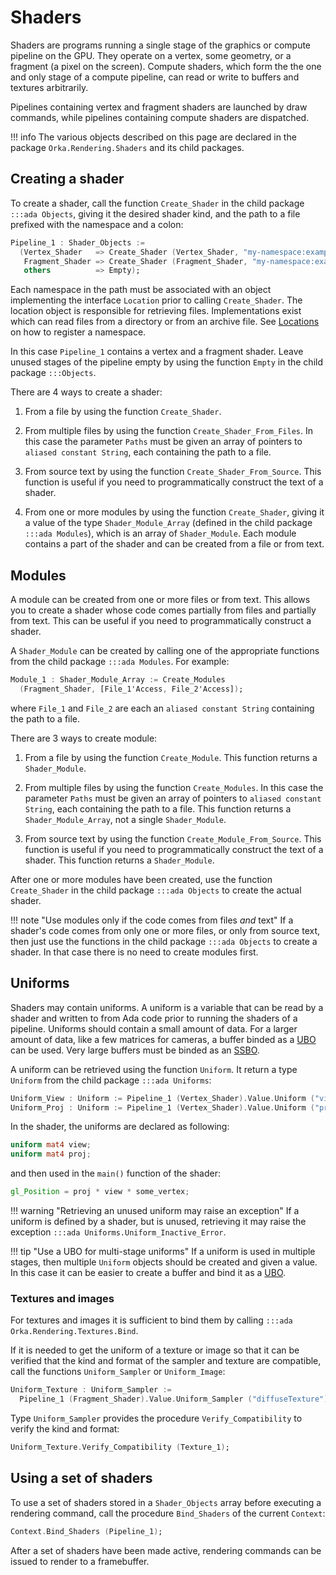 # Shaders

Shaders are programs running a single stage of the graphics or compute
pipeline on the GPU. They operate on a vertex, some geometry, or a
fragment (a pixel on the screen).
Compute shaders, which form the the one and only stage of a compute pipeline,
can read or write to buffers and textures arbitrarily.

Pipelines containing vertex and fragment shaders are launched by draw commands,
while pipelines containing compute shaders are dispatched.

!!! info
    The various objects described on this page are declared in
    the package `Orka.Rendering.Shaders` and its child packages.

## Creating a shader

To create a shader, call the function `Create_Shader` in the child package `:::ada Objects`,
giving it the desired shader kind, and the path to a file prefixed with the namespace and a colon:

```ada
Pipeline_1 : Shader_Objects :=
  (Vertex_Shader   => Create_Shader (Vertex_Shader, "my-namespace:example.vert"),
   Fragment_Shader => Create_Shader (Fragment_Shader, "my-namespace:example.frag"),
   others          => Empty);
```

Each namespace in the path must be associated with an object implementing the
interface `Location` prior to calling `Create_Shader`.
The location object is responsible for retrieving files.
Implementations exist which can read files from a directory or from an archive file.
See [Locations](/resources/locations/) on how to register a namespace.

In this case `Pipeline_1` contains a vertex and a fragment shader.
Leave unused stages of the pipeline empty by using the function `Empty`
in the child package `:::Objects`.

There are 4 ways to create a shader:

1. From a file by using the function `Create_Shader`.

2. From multiple files by using the function `Create_Shader_From_Files`. In this case
   the parameter `Paths` must be given an array of pointers to `aliased constant String`,
   each containing the path to a file.

3. From source text by using the function `Create_Shader_From_Source`. This function is useful
   if you need to programmatically construct the text of a shader.

4. From one or more modules by using the function `Create_Shader`, giving it a value
   of the type `Shader_Module_Array` (defined in the child package `:::ada Modules`),
   which is an array of `Shader_Module`. Each module contains a part of the shader
   and can be created from a file or from text.

## Modules

A module can be created from one or more files or from text. This allows you to create a shader
whose code comes partially from files and partially from text.
This can be useful if you need to programmatically construct a shader.

A `Shader_Module` can be created by calling one of the appropriate functions
from the child package `:::ada Modules`. For example:

```ada
Module_1 : Shader_Module_Array := Create_Modules
  (Fragment_Shader, [File_1'Access, File_2'Access]);
```

where `File_1` and `File_2` are each an `aliased constant String` containing the path to a file.

There are 3 ways to create module:

1. From a file by using the function `Create_Module`.
   This function returns a `Shader_Module`.

2. From multiple files by using the function `Create_Modules`. In this case
   the parameter `Paths` must be given an array of pointers to `aliased constant String`,
   each containing the path to a file.
   This function returns a `Shader_Module_Array`, not a single `Shader_Module`.

3. From source text by using the function `Create_Module_From_Source`. This function is useful
   if you need to programmatically construct the text of a shader.
   This function returns a `Shader_Module`.

After one or more modules have been created, use the function `Create_Shader` in the child
package `:::ada Objects` to create the actual shader.

!!! note "Use modules only if the code comes from files *and* text"
    If a shader's code comes from only one or more files, or only from
    source text, then just use the functions in the child package `:::ada Objects`
    to create a shader. In that case there is no need to create modules first.

## Uniforms

Shaders may contain uniforms. A uniform is a variable that can be read by a shader
and written to from Ada code prior to running the shaders of a pipeline.
Uniforms should contain a small amount of data.
For a larger amount of data, like a few matrices for cameras, a buffer binded
as a [UBO](/rendering/buffers/#ubo) can be used.
Very large buffers must be binded as an [SSBO](/rendering/buffers/#ssbo).

A uniform can be retrieved using the function `Uniform`.
It return a type `Uniform` from the child package `:::ada Uniforms`:

```ada
Uniform_View : Uniform := Pipeline_1 (Vertex_Shader).Value.Uniform ("view");
Uniform_Proj : Uniform := Pipeline_1 (Vertex_Shader).Value.Uniform ("proj");
```

In the shader, the uniforms are declared as following:

```glsl
uniform mat4 view;
uniform mat4 proj;
```

and then used in the `main()` function of the shader:

```glsl
gl_Position = proj * view * some_vertex;
```

!!! warning "Retrieving an unused uniform may raise an exception"
    If a uniform is defined by a shader, but is unused, retrieving it
    may raise the exception `:::ada Uniforms.Uniform_Inactive_Error`.

!!! tip "Use a UBO for multi-stage uniforms"
    If a uniform is used in multiple stages, then multiple `Uniform` objects
    should be created and given a value.
    In this case it can be easier to create a buffer and bind it as a [UBO](/rendering/buffers/#ubo).

### Textures and images

For textures and images it is sufficient to bind them by calling
`:::ada Orka.Rendering.Textures.Bind`.

If it is needed to get the uniform of a texture or image so that
it can be verified that the kind and format of the sampler and texture
are compatible, call the functions `Uniform_Sampler` or `Uniform_Image`:

```ada
Uniform_Texture : Uniform_Sampler :=
  Pipeline_1 (Fragment_Shader).Value.Uniform_Sampler ("diffuseTexture");
```

Type `Uniform_Sampler` provides the procedure `Verify_Compatibility` to
verify the kind and format:

```ada
Uniform_Texture.Verify_Compatibility (Texture_1);
```

## Using a set of shaders

To use a set of shaders stored in a `Shader_Objects` array before executing
a rendering command, call the procedure `Bind_Shaders` of the current `Context`:

```ada
Context.Bind_Shaders (Pipeline_1);
```

After a set of shaders have been made active, rendering commands can be issued
to render to a framebuffer.
